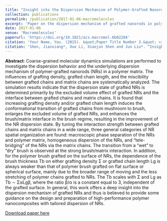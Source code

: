 ```yaml
---
title: "Insight into the Dispersion Mechanism of Polymer-Grafted Nanorods in Polymer Nanocomposites: A Molecular Dynamics Simulation Study"
collection: publications
permalink: /publication/2017-01-06-macromolecules
excerpt: 'Paper on the dispersion mechanism of grafted nanorods in polymer matrix'
date: 2017-01-06
venue: 'Macromolecules'
paperurl: 'https://doi.org/10.1021/acs.macromol.6b02284'
citation: 'Your Name, You. (2015). &quot;Paper Title Number 3.&quot; <i>Journal 1</i>. 1(3).'
citation: 'Shen, Jianxiang*, Xue Li, Xiaojun Shen and Jun Liu*. “Insight into the Dispersion Mechanism of Polymer-Grafted Nanorods in Polymer Nanocomposites: A Molecular Dynamics Simulation Study.” Macromolecules 50 (2017): 687-699.'
---
```


**Abstract**: Coarse-grained molecular dynamics simulations are performed to investigate the dispersion behavior and the underlying dispersion mechanism of polymer-grafted nanorods (NRs) in a polymer matrix. The influences of grafting density, grafted chain length, and the miscibility between grafted chains and matrix chains are systematically analyzed. The simulation results indicate that the dispersion state of grafted NRs is determined primarily by the excluded volume effect of grafted NRs and the interface between grafted chains and matrix chains. It is found that increasing grafting density and/or grafted chain length induces the conformational transition of grafted chains from mushroom to brush, enlarges the excluded volume of grafted NRs, and enhances the brush/matrix interface in the brush regime, resulting in the improvement of the NR dispersion state. By tuning the interaction strength between grafted chains and matrix chains in a wide range, three general categories of NR spatial organization are found: macroscopic phase separation of the NRs and polymer matrix, homogeneous dispersion of the NRs, and “tele-bridging” of the NRs via the matrix chains. The transition from a “wet” to “dry” brush is observed at the strong brush/matrix interaction. In addition, for the polymer brush grafted on the surface of NRs, the dependence of the brush thickness Tb on either grafting density Σ or grafted chain length Lg is always weaker than that of polymer brush grafted on flat surface or spherical surface, mainly due to the broader range of moving and the less stretching of polymer chains grafted to NRs. The Tb scales with Σ and Lg as Tb ∼ ΣαLgβ, where the ratio β/α is a constant equal to 3, independent of the grafted surface. In general, this work offers a deep insight into the dispersion mechanism of grafted NRs and thus is believed to provide some guidance on the design and preparation of high-performance polymer nanocomposites with tailored dispersion of NRs.

[Download paper here](https://www.researchgate.net/profile/Jianxiang-Shen/publication/312145574_Insight_into_the_Dispersion_Mechanism_of_Polymer-Grafted_Nanorods_in_Polymer_Nanocomposites_A_Molecular_Dynamics_Simulation_Study/links/627268b5b1ad9f66c8a043a6/Insight-into-the-Dispersion-Mechanism-of-Polymer-Grafted-Nanorods-in-Polymer-Nanocomposites-A-Molecular-Dynamics-Simulation-Study.pdf)
